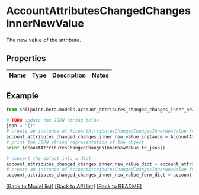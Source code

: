 # AccountAttributesChangedChangesInnerNewValue

The new value of the attribute.

## Properties

Name | Type | Description | Notes
------------ | ------------- | ------------- | -------------

## Example

```python
from sailpoint.beta.models.account_attributes_changed_changes_inner_new_value import AccountAttributesChangedChangesInnerNewValue

# TODO update the JSON string below
json = "{}"
# create an instance of AccountAttributesChangedChangesInnerNewValue from a JSON string
account_attributes_changed_changes_inner_new_value_instance = AccountAttributesChangedChangesInnerNewValue.from_json(json)
# print the JSON string representation of the object
print AccountAttributesChangedChangesInnerNewValue.to_json()

# convert the object into a dict
account_attributes_changed_changes_inner_new_value_dict = account_attributes_changed_changes_inner_new_value_instance.to_dict()
# create an instance of AccountAttributesChangedChangesInnerNewValue from a dict
account_attributes_changed_changes_inner_new_value_form_dict = account_attributes_changed_changes_inner_new_value.from_dict(account_attributes_changed_changes_inner_new_value_dict)
```
[[Back to Model list]](../README.md#documentation-for-models) [[Back to API list]](../README.md#documentation-for-api-endpoints) [[Back to README]](../README.md)


